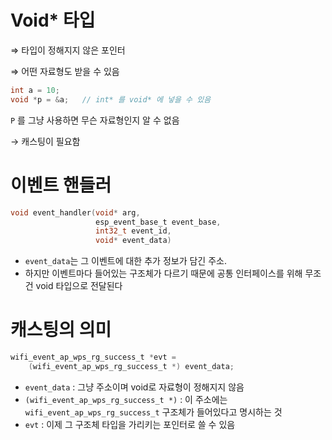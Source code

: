 # Void* 타입

⇒ 타입이 정해지지 않은 포인터

⇒ 어떤 자료형도 받을 수 있음

```c
int a = 10;
void *p = &a;   // int* 를 void* 에 넣을 수 있음

```

`P` 를 그냥 사용하면 무슨 자료형인지 알 수 없음

→ 캐스팅이 필요함

# 이벤트 핸들러

```c
void event_handler(void* arg,
                   esp_event_base_t event_base,
                   int32_t event_id,
                   void* event_data)
```

- `event_data`는 그 이벤트에 대한 추가 정보가 담긴 주소.
- 하지만 이벤트마다 들어있는 구조체가 다르기 때문에 공통 인터페이스를 위해 무조건 void 타입으로 전달된다

# 캐스팅의 의미

```c
wifi_event_ap_wps_rg_success_t *evt =
    (wifi_event_ap_wps_rg_success_t *) event_data;
```

- `event_data` : 그냥 주소이며 void로 자료형이 정해지지 않음
- `(wifi_event_ap_wps_rg_success_t *)` : 이 주소에는  `wifi_event_ap_wps_rg_success_t` 구조체가 들어있다고 명시하는 것
- `evt` : 이제 그 구조체 타입을 가리키는 포인터로 쓸 수 있음
